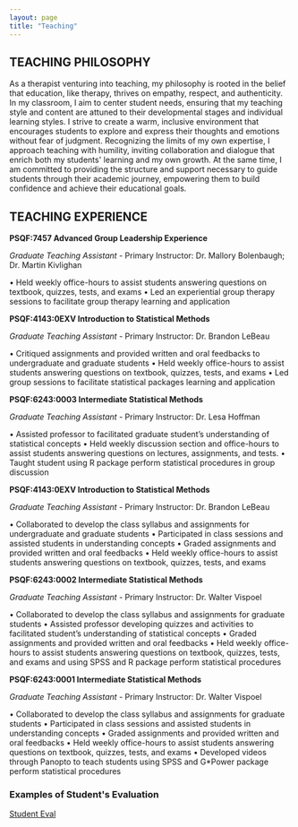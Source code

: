 ```yaml
---
layout: page
title: "Teaching"
---
```

## TEACHING PHILOSOPHY

As a therapist venturing into teaching, my philosophy is rooted in the belief that education, like therapy, thrives on empathy, respect, and authenticity. In my classroom, I aim to center student needs, ensuring that my teaching style and content are attuned to their developmental stages and individual learning styles. I strive to create a warm, inclusive environment that encourages students to explore and express their thoughts and emotions without fear of judgment. Recognizing the limits of my own expertise, I approach teaching with humility, inviting collaboration and dialogue that enrich both my students' learning and my own growth. At the same time, I am committed to providing the structure and support necessary to guide students through their academic journey, empowering them to build confidence and achieve their educational goals.

## TEACHING EXPERIENCE	


**PSQF:7457 Advanced Group Leadership Experience**

*Graduate Teaching Assistant* - Primary Instructor: Dr. Mallory Bolenbaugh;  Dr. Martin Kivlighan

•	Held weekly office-hours to assist students answering questions on textbook, quizzes, tests, and exams
•	Led an experiential group therapy sessions to facilitate group therapy learning and application


**PSQF:4143:0EXV Introduction to Statistical Methods**

*Graduate Teaching Assistant* - Primary Instructor: Dr. Brandon LeBeau

•	Critiqued assignments and provided written and oral feedbacks to undergraduate and graduate students
•	Held weekly office-hours to assist students answering questions on textbook, quizzes, tests, and exams
•	Led group sessions to facilitate statistical packages learning and application


**PSQF:6243:0003 Intermediate Statistical Methods**

*Graduate Teaching Assistant* - Primary Instructor: Dr. Lesa Hoffman

•	Assisted professor to facilitated graduate student’s understanding of statistical concepts
•	Held weekly discussion section and office-hours to assist students answering questions on lectures, assignments, and tests.
•	Taught student using R package perform statistical procedures in group discussion


**PSQF:4143:0EXV Introduction to Statistical Methods**

*Graduate Teaching Assistant* - Primary Instructor: Dr. Brandon LeBeau

•	Collaborated to develop the class syllabus and assignments for undergraduate and graduate students
•	Participated in class sessions and assisted students in understanding concepts
•	Graded assignments and provided written and oral feedbacks
•	Held weekly office-hours to assist students answering questions on textbook, quizzes, tests, and exams


**PSQF:6243:0002 Intermediate Statistical Methods**

*Graduate Teaching Assistant* - Primary Instructor: Dr. Walter Vispoel

•	Collaborated to develop the class syllabus and assignments for graduate students
•	Assisted professor developing quizzes and activities to facilitated student’s understanding of statistical concepts
•	Graded assignments and provided written and oral feedbacks
•	Held weekly office-hours to assist students answering questions on textbook, quizzes, tests, and exams and using SPSS and R package perform statistical procedures

**PSQF:6243:0001 Intermediate Statistical Methods**

*Graduate Teaching Assistant* - Primary Instructor: Dr. Walter Vispoel

•	Collaborated to develop the class syllabus and assignments for graduate students
•	Participated in class sessions and assisted students in understanding concepts
•	Graded assignments and provided written and oral feedbacks
•	Held weekly office-hours to assist students answering questions on textbook, quizzes, tests, and exams
•	Developed videos through Panopto to teach students using SPSS and G*Power package perform statistical procedures

### Examples of Student's Evaluation 
[Student Eval](SE.pdf)

